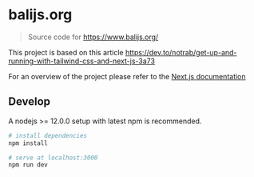 # balijs.org

> Source code for https://www.balijs.org/

This project is based on this article https://dev.to/notrab/get-up-and-running-with-tailwind-css-and-next-js-3a73

For an overview of the project please refer to the [Next.js documentation](https://nextjs.org/docs/getting-started)

## Develop

A nodejs >= 12.0.0 setup with latest npm is recommended.

```bash
# install dependencies
npm install

# serve at localhost:3000
npm run dev
```

